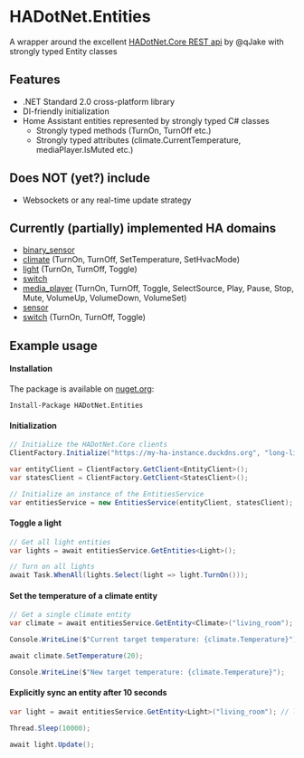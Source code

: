 # HADotNet.Entities
A wrapper around the excellent [HADotNet.Core REST api](https://github.com/qJake/HADotNet) by @qJake with strongly typed Entity classes

## Features
- .NET Standard 2.0 cross-platform library
- DI-friendly initialization
- Home Assistant entities represented by strongly typed C# classes
  - Strongly typed methods (TurnOn, TurnOff etc.)
  - Strongly typed attributes (climate.CurrentTemperature, mediaPlayer.IsMuted etc.)

## Does NOT (yet?) include
- Websockets or any real-time update strategy

## Currently (partially) implemented HA domains
- [binary_sensor](src/HADotNet.Entities/Models/BinarySensor.cs)
- [climate](src/HADotNet.Entities/Models/Climate.cs) (TurnOn, TurnOff, SetTemperature, SetHvacMode)
- [light](src/HADotNet.Entities/Models/Light.cs) (TurnOn, TurnOff, Toggle)
- [switch](src/HADotNet.Entities/Models/Switch.cs)
- [media_player](src/HADotNet.Entities/Models/MediaPlayer.cs) (TurnOn, TurnOff, Toggle, SelectSource, Play, Pause, Stop, Mute, VolumeUp, VolumeDown, VolumeSet)
- [sensor](src/HADotNet.Entities/Models/Sensor.cs)
- [switch](src/HADotNet.Entities/Models/Switch.cs) (TurnOn, TurnOff, Toggle)

## Example usage

#### Installation
The package is available on [nuget.org](https://www.nuget.org/packages/HADotNet.Entities/):
```
Install-Package HADotNet.Entities
```

#### Initialization
```csharp
// Initialize the HADotNet.Core clients
ClientFactory.Initialize("https://my-ha-instance.duckdns.org", "long-lived-access-token");

var entityClient = ClientFactory.GetClient<EntityClient>();
var statesClient = ClientFactory.GetClient<StatesClient>();

// Initialize an instance of the EntitiesService
var entitiesService = new EntitiesService(entityClient, statesClient);
```

#### Toggle a light
```csharp
// Get all light entities
var lights = await entitiesService.GetEntities<Light>();

// Turn on all lights
await Task.WhenAll(lights.Select(light => light.TurnOn()));
```

#### Set the temperature of a climate entity
```csharp
// Get a single climate entity
var climate = await entitiesService.GetEntity<Climate>("living_room"); // climate.living_room

Console.WriteLine($"Current target temperature: {climate.Temperature}");

await climate.SetTemperature(20);

Console.WriteLine($"New target temperature: {climate.Temperature}");
```

#### Explicitly sync an entity after 10 seconds
```csharp
var light = await entitiesService.GetEntity<Light>("living_room"); // light.living_room

Thread.Sleep(10000);

await light.Update();
```
